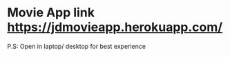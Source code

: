 # Movie App link https://jdmovieapp.herokuapp.com/ 
P.S: Open in laptop/ desktop for best experience

